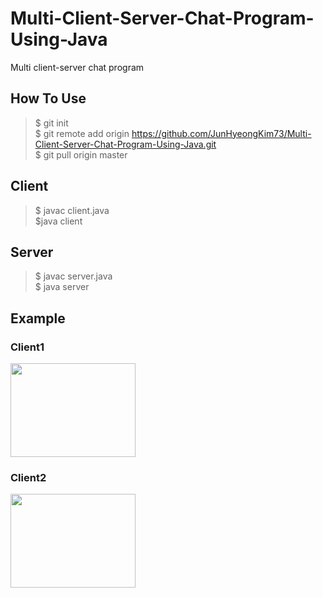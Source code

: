# Multi-Client-Server-Chat-Program-Using-Java
Multi client-server chat program
## How To Use
>$ git init  
$ git remote add origin https://github.com/JunHyeongKim73/Multi-Client-Server-Chat-Program-Using-Java.git      
$ git pull origin master  
## Client
>$ javac client.java  
$java client  
## Server
>$ javac server.java  
$ java server  
## Example
### Client1
<div>
  <img width="200" height="150" src=https://user-images.githubusercontent.com/56298375/87122685-60194680-c2c0-11ea-9bc2-4f240e9fd16b.png>
</div>

### Client2
<div>
  <img width="200" height="150" src=https://user-images.githubusercontent.com/56298375/87122496-fc8f1900-c2bf-11ea-8f34-4c9a80f1c313.png>
</div>
